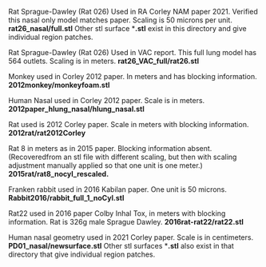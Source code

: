 Rat Sprague-Dawley (Rat 026) Used in RA Corley NAM paper 2021. Verified this nasal only model matches paper. Scaling is 50 microns per unit.  **rat26_nasal/full.stl** Other stl surface ***.stl** exist in this directory and give individual region patches.

Rat Sprague-Dawley (Rat 026) Used in VAC report. This full lung model has 564 outlets. Scaling is in meters. **rat26_VAC_full/rat26.stl**

Monkey used in Corley 2012 paper. In meters and has blocking information. **2012monkey/monkeyfoam.stl**

Human Nasal used in Corley 2012 paper. Scale is in meters. **2012paper_hlung_nasal/hlung_nasal.stl**

Rat used is 2012 Corley paper. Scale in meters with blocking information. **2012rat/rat2012Corley**

Rat 8 in meters as in 2015 paper. Blocking information absent. (Recoveredfrom an stl file with different scaling, but then with scaling adjustment manually applied so that one unit is one meter.) **2015rat/rat8_nocyl_rescaled.**

Franken rabbit used in 2016 Kabilan paper. One unit is 50 microns. **Rabbit2016/rabbit_full_1_noCyl.stl** 

Rat22 used in 2016 paper Colby Inhal Tox, in meters with blocking information. Rat is 326g male Sprague Dawley. **2016rat-rat22/rat22.stl**

Human nasal geometry used in 2021 Corley paper. Scale is in centimeters. **PD01_nasal/newsurface.stl** Other stl surfaces ***.stl** also exist in that directory that give individual region patches.